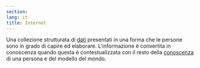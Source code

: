 ```yaml
---
section: 
lang: it
title: Internet
---
```


Una collezione strutturata di [dati](/glossary/it/data/) presentati in una forma che le persone sono in grado di capire ed elaborare. L'informazione è convertita in conoscenza quando questa è contestualizzata con il resto della [conoscenza](/glossary/it/knowledge/) di una persona e del modello del mondo. 
